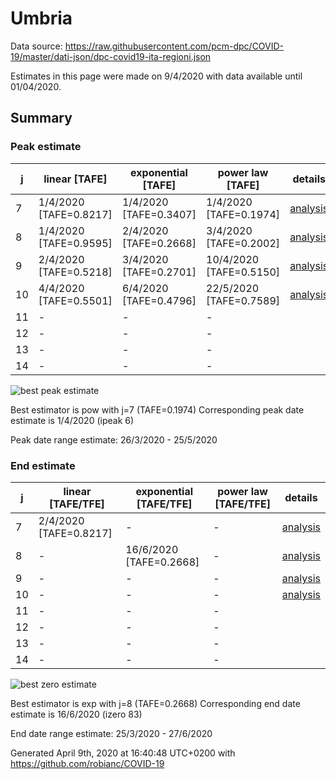 # Umbria


Data source: https://raw.githubusercontent.com/pcm-dpc/COVID-19/master/dati-json/dpc-covid19-ita-regioni.json

Estimates in this page were made on 9/4/2020 with data available until 01/04/2020.


## Summary 

### Peak estimate 
|j|linear [TAFE]|exponential [TAFE]|power law [TAFE]|details|
|---|----|-----------|---------|-------|
|7|1/4/2020 [TAFE=0.8217]|1/4/2020 [TAFE=0.3407]|1/4/2020 [TAFE=0.1974]|[analysis](COVID-19_umbria_j7_2020-04-01.md)|
|8|1/4/2020 [TAFE=0.9595]|2/4/2020 [TAFE=0.2668]|3/4/2020 [TAFE=0.2002]|[analysis](COVID-19_umbria_j8_2020-04-01.md)|
|9|2/4/2020 [TAFE=0.5218]|3/4/2020 [TAFE=0.2701]|10/4/2020 [TAFE=0.5150]|[analysis](COVID-19_umbria_j9_2020-04-01.md)|
|10|4/4/2020 [TAFE=0.5501]|6/4/2020 [TAFE=0.4796]|22/5/2020 [TAFE=0.7589]|[analysis](COVID-19_umbria_j10_2020-04-01.md)|
|11|-|-|-||
|12|-|-|-||
|13|-|-|-||
|14|-|-|-||

![best peak estimate](COVID-19_umbria_j7_2020-04-01.png)

Best estimator is pow with j=7 (TAFE=0.1974)
Corresponding peak date estimate is 1/4/2020 (ipeak 6)


Peak date range estimate: 26/3/2020 - 25/5/2020

### End estimate 
|j|linear [TAFE/TFE]|exponential [TAFE/TFE]|power law [TAFE/TFE]|details|
|---|----|-----------|---------|-------|
|7|2/4/2020 [TAFE=0.8217]|-|-|[analysis](COVID-19_umbria_j7_2020-04-01.md)|
|8|-|16/6/2020 [TAFE=0.2668]|-|[analysis](COVID-19_umbria_j8_2020-04-01.md)|
|9|-|-|-|[analysis](COVID-19_umbria_j9_2020-04-01.md)|
|10|-|-|-|[analysis](COVID-19_umbria_j10_2020-04-01.md)|
|11|-|-|-||
|12|-|-|-||
|13|-|-|-||
|14|-|-|-||

![best zero estimate](COVID-19_umbria_j8_2020-04-01.png)

Best estimator is exp with j=8 (TAFE=0.2668)
Corresponding end date estimate is 16/6/2020 (izero 83)


End date range estimate: 25/3/2020 - 27/6/2020

Generated April 9th, 2020 at 16:40:48 UTC+0200 with https://github.com/robianc/COVID-19
